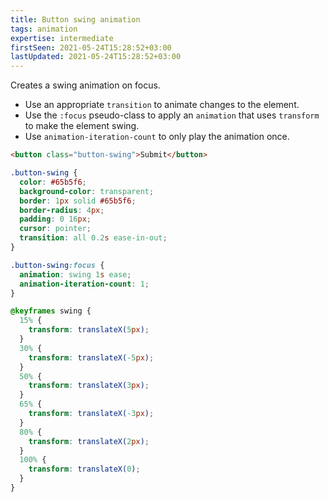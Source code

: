 ```yaml
---
title: Button swing animation
tags: animation
expertise: intermediate
firstSeen: 2021-05-24T15:28:52+03:00
lastUpdated: 2021-05-24T15:28:52+03:00
---
```


Creates a swing animation on focus.

- Use an appropriate `transition` to animate changes to the element.
- Use the `:focus` pseudo-class to apply an `animation` that uses `transform` to make the element swing.
- Use `animation-iteration-count` to only play the animation once.

```html
<button class="button-swing">Submit</button>
```

```css
.button-swing {
  color: #65b5f6;
  background-color: transparent;
  border: 1px solid #65b5f6;
  border-radius: 4px;
  padding: 0 16px;
  cursor: pointer;
  transition: all 0.2s ease-in-out;
}

.button-swing:focus {
  animation: swing 1s ease;
  animation-iteration-count: 1;
}

@keyframes swing {
  15% {
    transform: translateX(5px);
  }
  30% {
    transform: translateX(-5px);
  }
  50% {
    transform: translateX(3px);
  }
  65% {
    transform: translateX(-3px);
  }
  80% {
    transform: translateX(2px);
  }
  100% {
    transform: translateX(0);
  }
}
```
